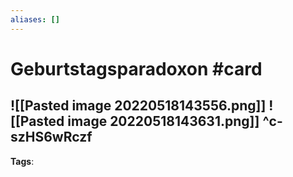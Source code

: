 ```yaml
---
aliases: []
---
```


# Geburtstagsparadoxon #card
![[Pasted image 20220518143556.png]]
![[Pasted image 20220518143631.png]]
^c-szHS6wRczf
---
**Tags**: 